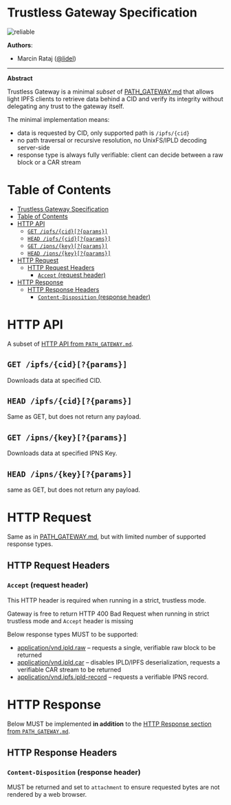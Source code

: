 # Trustless Gateway Specification

![reliable](https://img.shields.io/badge/status-reliable-green.svg?style=flat-square)

**Authors**:

- Marcin Rataj ([@lidel](https://github.com/lidel))

----

**Abstract**

Trustless Gateway is a minimal _subset_ of [PATH_GATEWAY.md](./PATH_GATEWAY.md)
that allows light IPFS clients to retrieve data behind a CID and verify its
integrity without delegating any trust to the gateway itself.

The minimal implementation means:

- data is requested by CID, only supported path is `/ipfs/{cid}`
- no path traversal or recursive resolution, no UnixFS/IPLD decoding server-side
- response type is always fully verifiable: client can decide between a raw block or a CAR stream

# Table of Contents

- [Trustless Gateway Specification](#trustless-gateway-specification)
- [Table of Contents](#table-of-contents)
- [HTTP API](#http-api)
  - [`GET /ipfs/{cid}[?{params}]`](#get-ipfscidparams)
  - [`HEAD /ipfs/{cid}[?{params}]`](#head-ipfscidparams)
  - [`GET /ipns/{key}[?{params}]`](#get-ipnskeyparams)
  - [`HEAD /ipns/{key}[?{params}]`](#head-ipnskeyparams)
- [HTTP Request](#http-request)
  - [HTTP Request Headers](#http-request-headers)
    - [`Accept` (request header)](#accept-request-header)
- [HTTP Response](#http-response)
  - [HTTP Response Headers](#http-response-headers)
    - [`Content-Disposition` (response header)](#content-disposition-response-header)

# HTTP API

A subset of [HTTP API from `PATH_GATEWAY.md`](./PATH_GATEWAY.md#http-api).

## `GET /ipfs/{cid}[?{params}]`

Downloads data at specified CID.

## `HEAD /ipfs/{cid}[?{params}]`

Same as GET, but does not return any payload.

## `GET /ipns/{key}[?{params}]`

Downloads data at specified IPNS Key.

## `HEAD /ipns/{key}[?{params}]`

same as GET, but does not return any payload.

# HTTP Request

Same as in [PATH_GATEWAY.md](./PATH_GATEWAY.md#http-request), but with limited number of supported response types.

## HTTP Request Headers

### `Accept` (request header)

This HTTP header is required when running in a strict, trustless mode.

Gateway is free to return HTTP 400 Bad Request when running in strict trustless
mode and  `Accept` header is missing

Below response types MUST to be supported:

- [application/vnd.ipld.raw](https://www.iana.org/assignments/media-types/application/vnd.ipld.raw) – requests a single, verifiable raw block to be returned
- [application/vnd.ipld.car](https://www.iana.org/assignments/media-types/application/vnd.ipld.car) – disables IPLD/IPFS deserialization, requests a verifiable CAR stream to be returned
- [application/vnd.ipfs.ipld-record](https://www.iana.org/assignments/media-types/application/vnd.ipfs.ipld-record) – requests a verifiable IPNS record.

# HTTP Response

Below MUST be implemented **in addition** to the [HTTP Response section from `PATH_GATEWAY.md`](./PATH_GATEWAY.md#http-response).

## HTTP Response Headers

### `Content-Disposition` (response header)

MUST be returned and set to `attachment` to ensure requested bytes are not rendered by a web browser.
